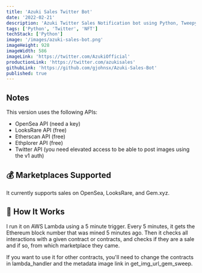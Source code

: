 ```yaml
---
title: 'Azuki Sales Twitter Bot'
date: '2022-02-21'
description: 'Azuki Twitter Sales Notification bot using Python, Tweepy, AWS Lambda, and Etherscan API.'
tags: ['Python', 'Twitter', 'NFT']
techStack: ['Python']
image: '/images/azuki-sales-bot.png'
imageHeight: 928
imageWidth: 586
imageLink: 'https://twitter.com/AzukiOfficial'
productionLink: 'https://twitter.com/azukisales'
githubLink: 'https://github.com/gjohnsx/Azuki-Sales-Bot'
published: true
---
```


## Notes
This version uses the following APIs:

- OpenSea API (need a key)
- LooksRare API (free)
- Etherscan API (free)
- Ethplorer API (free)
- Twitter API (you need elevated access to be able to post images using the v1 auth)

## 💰 Marketplaces Supported
It currently supports sales on OpenSea, LooksRare, and Gem.xyz.

## 🤖 How It Works
I run it on AWS Lambda using a 5 minute trigger. Every 5 minutes, it gets the Ethereum block number that was mined 5 minutes ago. Then it checks all interactions with a given contract or contracts, and checks if they are a sale and if so, from which marketplace they came.

If you want to use it for other contracts, you'll need to change the contracts in lambda_handler and the metadata image link in get_img_url_gem_sweep.